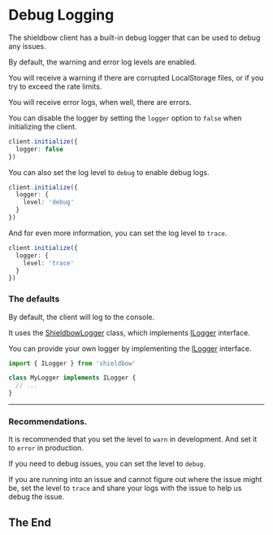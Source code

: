# Debug Logging

The shieldbow client has a built-in debug logger that can be used to debug any issues.

By default, the warning and error log levels are enabled.

You will receive a warning if there are corrupted LocalStorage files,
or if you try to exceed the rate limits.

You will receive error logs, when well, there are errors.

You can disable the logger by setting the `logger` option to `false` when initializing the client.

```ts
client.initialize({
  logger: false
})
```

You can also set the log level to `debug` to enable debug logs.

```ts
client.initialize({
  logger: {
    level: 'debug'
  }
})
```

And for even more information, you can set the log level to `trace`.

```ts
client.initialize({
  logger: {
    level: 'trace'
  }
})
```

### The defaults

By default, the client will log to the console.

It uses the [ShieldbowLogger](/api/classes/shieldbowlogger/) class,
which implements [ILogger](/api/interfaces/ilogger) interface.

You can provide your own logger by implementing the [ILogger](/api/interfaces/ilogger) interface.

```ts
import { ILogger } from 'shieldbow'

class MyLogger implements ILogger {
  // ...
}
```

---

### Recommendations.

It is recommended that you set the level to `warn` in development.
And set it to `error` in production.

If you need to debug issues, you can set the level to `debug`.

If you are running into an issue and cannot figure out where the
issue might be, set the level to `trace` and share your logs
with the issue to help us debug the issue.

The End
---
